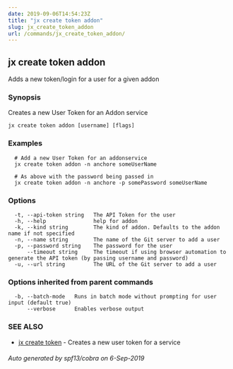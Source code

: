 ```yaml
---
date: 2019-09-06T14:54:23Z
title: "jx create token addon"
slug: jx_create_token_addon
url: /commands/jx_create_token_addon/
---
```

## jx create token addon

Adds a new token/login for a user for a given addon

### Synopsis

Creates a new User Token for an Addon service

```
jx create token addon [username] [flags]
```

### Examples

```
  # Add a new User Token for an addonservice
  jx create token addon -n anchore someUserName
  
  # As above with the password being passed in
  jx create token addon -n anchore -p somePassword someUserName
```

### Options

```
  -t, --api-token string   The API Token for the user
  -h, --help               help for addon
  -k, --kind string        The kind of addon. Defaults to the addon name if not specified
  -n, --name string        The name of the Git server to add a user
  -p, --password string    The password for the user
      --timeout string     The timeout if using browser automation to generate the API token (by passing username and password)
  -u, --url string         The URL of the Git server to add a user
```

### Options inherited from parent commands

```
  -b, --batch-mode   Runs in batch mode without prompting for user input (default true)
      --verbose      Enables verbose output
```

### SEE ALSO

* [jx create token](/commands/jx_create_token/)	 - Creates a new user token for a service

###### Auto generated by spf13/cobra on 6-Sep-2019
